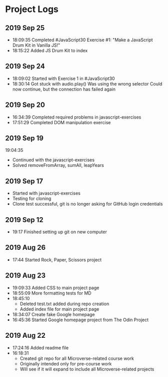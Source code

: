 # Project Logs

## 2019 Sep 25
* 18:09:35
    Completed #JavaScript30 Exercise #1: "Make a JavaScript Drum Kit in Vanilla JS!"
* 18:15:22
    Added JS Drum Kit to index
    
## 2019 Sep 24
* 18:09:02
    Started with Exercise 1 in #JavaScript30
* 18:30:14
    Got stuck with audio.play()
    Was using the wrong selector
    Could now continue, but the connection has failed again

## 2019 Sep 20
* 16:34:39
    Completed required problems in javascript-exercises
* 17:51:29
    Completed DOM manipulation exercise

## 2019 Sep 19
19:04:35
* Continued with the javascript-exercises
* Solved removeFromArray, sumAll, leapYears

## 2019 Sep 17
* Started with javascript-exercises
* Testing for cloning
* Clone test successful, git is no longer asking for GitHub login credentials

## 2019 Sep 12
* 19:17 Finished setting up git on new computer

## 2019 Aug 26
* 17:44
  Started Rock, Paper, Scissors project
  
## 2019 Aug 23
* 19:09:33
  Added CSS to main project page
* 18:55:09
  More formatting tests for MD
* 18:45:10
  * Deleted test.txt added during repo creation
  * Added index file for main project page
* 18:34:07
  Create fake Google homepage
* 16:45:36
  Started Google homepage project from The Odin Project

## 2019 Aug 22
* 17:24:16
  Added readme file
* 16:18:31
  * Created git repo for all Microverse-related course work
  * Originally intended only for pre-course work
  * Will see if it will expand to include all Microverse-related projects
